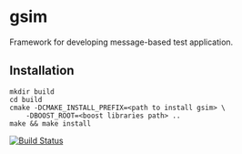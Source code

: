 gsim
====

Framework for developing message-based test application.

Installation
------------

    mkdir build
    cd build
    cmake -DCMAKE_INSTALL_PREFIX=<path to install gsim> \
        -DBOOST_ROOT=<boost libraries path> ..
    make && make install

[![Build Status](https://travis-ci.org/asenac/gsim.png)](https://travis-ci.org/asenac/gsim)
